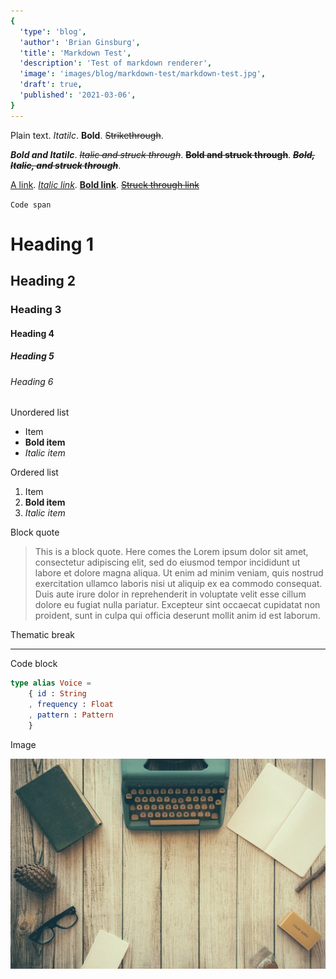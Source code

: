 ```yaml
---
{
  'type': 'blog',
  'author': 'Brian Ginsburg',
  'title': 'Markdown Test',
  'description': 'Test of markdown renderer',
  'image': 'images/blog/markdown-test/markdown-test.jpg',
  'draft': true,
  'published': '2021-03-06',
}
---
```


Plain text. _Itatilc_. **Bold**. ~~Strikethrough~~.

**_Bold and Itatilc_**. _~~Italic and struck through~~_. **~~Bold and struck through~~**. _**~~Bold, Italic, and struck through~~**_.

[A link](https://example.com). [_Italic link_](https://exmaple.com).
[**Bold link**](https://example.com). [~~Struck through link~~](https://example.com)

`Code span`

# Heading 1
## Heading 2
### Heading 3
#### Heading 4
##### Heading 5
###### Heading 6

Unordered list
- Item
- **Bold item**
- _Italic item_

Ordered list
1. Item
2. **Bold item**
3. _Italic item_

Block quote
> This is a block quote. Here comes the Lorem ipsum dolor sit amet,
> consectetur adipiscing elit, sed do eiusmod tempor incididunt ut 
> labore et dolore magna aliqua. Ut enim ad minim veniam, quis nostrud 
> exercitation ullamco laboris nisi ut aliquip ex ea commodo consequat. 
> Duis aute irure dolor in reprehenderit in voluptate velit esse cillum 
> dolore eu fugiat nulla pariatur. Excepteur sint occaecat cupidatat non 
> proident, sunt in culpa qui officia deserunt mollit anim id est laborum.

Thematic break

---

Code block
```elm
type alias Voice =
    { id : String
    , frequency : Float
    , pattern : Pattern
    }
```
Image

![Image](/images/blog/markdown-test/markdown-test.jpg)